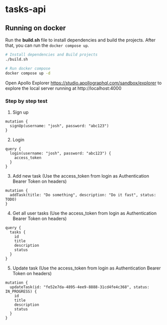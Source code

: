 # tasks-api


## Running on docker

Run the **build.sh** file to install dependencies and build the projects.
After that, you can run the `docker compose up`.

```sh
# Install dependencies and Build projects
./build.sh

# Run docker compose
docker compose up -d
```

Open Apollo Explorer https://studio.apollographql.com/sandbox/explorer to explore the local server running at http://localhost:4000


### Step by step test

1. Sign up
```graph
mutation {
  signUp(username: "josh", password: "abc123")
}
```

2. Login
```graph
query {
  login(username: "josh", password: "abc123") {
    access_token
  }
}
```

3. Add new task (Use the access_token from login as Authentication Bearer Token on headers)
```graph
mutation {
  addTask(title: "Do something", description: "Do it fast", status: TODO)
}
```

4. Get all user tasks (Use the access_token from login as Authentication Bearer Token on headers)
```graph
query {
  tasks {
    id
    title
    description
    status
  }
}
```

5. Update task (Use the access_token from login as Authentication Bearer Token on headers)
```graph
mutation {
  updateTask(id: "fe52e7da-4895-4ee9-8888-31cd4fe4c368", status: IN_PROGRESS) {
    id
    title
    description
    status
  }
}
```
